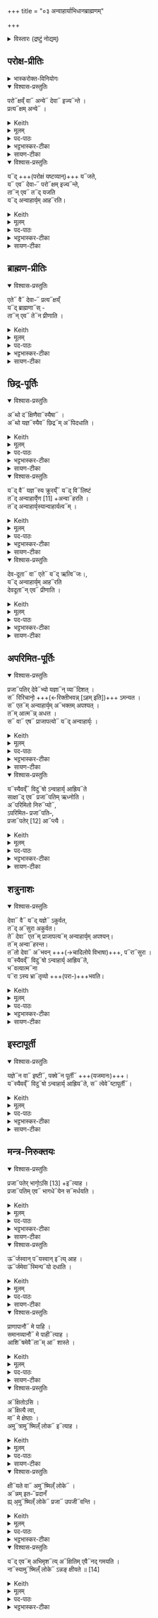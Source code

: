 +++
title = "०३ अन्वाहार्याभिधानब्राह्मणम्"

+++

<details><summary>विस्तारः (द्रष्टुं नोद्यम्)</summary>

प्रजापतिर्ऋषिः

- ऐष्टिकयाजमानब्राह्मणशेषः
  - अन्वाहार्यस्य विधिः,
</details>

## परोक्ष-प्रीतिः
<details><summary>भास्करोक्त-विनियोगः</summary>

1अथान्वाहार्यं विधास्यन्नाह -**परोक्षं वा इत्यादि ॥** 
</details>

<details open><summary>विश्वास-प्रस्तुतिः</summary>

परो᳓क्षव्ँ वा᳓ अन्ये᳓ देवा᳓ इज्य᳓न्ते ।  
प्रत्य᳓क्षम् अन्ये᳓ ।
</details>

<details><summary>Keith</summary>

Secretly offering is made to one set of gods, openly to another. 
</details>

<details><summary>मूलम्</summary>

प॒रोक्षव्ँ॒ वा अ॒न्ये दे॒वा इ॒ज्यन्ते॑ ।  
प्र॒त्यक्ष॑म॒न्ये ।
</details>

<details><summary>पद-पाठः</summary>

प॒रोक्ष॒मिति॑परः-अक्ष॑म् । वै । अ॒न्ये । दे॒वाः । इ॒ज्यन्ते॑ । प्र॒त्यक्ष॒मिति॑प्रति-अक्ष॑म् । अ॒न्ये । 
</details>

<details><summary>भट्टभास्कर-टीका</summary>

अक्ष्णः परस्तात् **परोक्षम्** । 'परोक्षे लिट्' इति निपातनाद्रूपसिद्धिः ।

अक्षमक्षं प्रति **प्रत्यक्षम्**, यथार्थोऽव्ययीभावः । उभयत्रापि 'कूलतीरतूल' इत्यादिना उत्तरपदाद्युदात्तत्वम्, 'एकान्याभ्यां समर्थाभ्याम्' इति प्रथमा तिङ्विभक्तिर्न निहन्यते ।  
</details>

<details><summary>सायण-टीका</summary>

द्वितीया इडायाः प्रशंसोक्ता। तृतीयेऽन्वाहार्य उच्‍यते। तस्य दानं विधातुं प्रस्तौति-  **परोक्षमिति।** परोक्षमिति क्रियाविशेषणम्। अग्नीन्द्रादीनामदृश्यमानत्वात्तद्यागः परोक्षः। ऋत्विजां दृश्यमानत्वात्तद्यागः प्रत्यक्षः।  
</details>

<details open><summary>विश्वास-प्रस्तुतिः</summary>

य᳓द् +++(परोक्षं यष्टव्यान्)+++ य᳓जते,  
य᳓ एव᳓ देवाᳶ᳓ परो᳓क्षम् इज्य᳓न्ते,  
ता᳓न् एव᳓ त᳓द् यजति  
य᳓द् अन्वाहार्य᳙म् आह᳓रति। 
</details>

<details><summary>Keith</summary>

The gods who receive offering secretly, he thus offers to them in sacrifice; in that he brings the Anvaharya mess--
</details>

<details><summary>मूलम्</summary>

यद्यज॑ते॒ य ए॒व दे॒वाᳶ प॒रोक्ष॑मि॒ज्यन्ते॒ ताने॒व तद्य॑जति॒ यद॑न्वाहा॒र्य॑मा॒हर॑ति।
</details>

<details><summary>पद-पाठः</summary>

यत् । यज॑ते । ये । ए॒व । दे॒वाः । प॒रोक्ष॒मिति॑परः-अक्ष॑म् । इ॒ज्यन्ते॑ । तान् । ए॒व । तत् । य॒ज॒ति॒ ।   
यत् । अ॒न्वा॒हा॒र्य॑मित्य॑नु-आ॒हा॒र्य॑म् । आ॒हर॒तीत्या॑-हर॑ति । 

</details>

<details><summary>भट्टभास्कर-टीका</summary>

यद्यजते इत्यादि । यागेन परोक्षं यष्टव्यान् यजते । प्रत्यक्षयष्टव्यानन्वाहार्याहरणेन प्रीणयति ।  
</details>

<details><summary>सायण-टीका</summary>

अन्वाहार्यदानं विधत्ते-  **यदन्वाहार्यमिति।** अन्वाहार्य पक्व ओदनस्तामाहरत्यृत्विग्भ्यो दद्यात्। 
</details>

## ब्राह्मण-प्रीतिः
<details open><summary>विश्वास-प्रस्तुतिः</summary>

एते᳓ वै᳓ देवाᳶ᳓ प्रत्य᳓क्षय्ँ  
य᳓द् ब्राह्मणा᳓स् -  
ता᳓न् एव᳓ ते᳓न प्रीणाति ।  
</details>

<details><summary>Keith</summary>

the Brahmans are the gods openly--them he verily delights.
</details>

<details><summary>मूलम्</summary>

ए॒ते वै दे॒वाᳶ प्र॒त्यक्षय्ँ॒यद्ब्रा॑ह्म॒णास्ताने॒व तेन॑ प्रीणाति ।  
</details>

<details><summary>पद-पाठः</summary>

ए॒ते । वै । दे॒वाः । प्र॒त्यक्ष॒मिति॑प्रति-अक्ष॑म् । यत् । ब्रा॒ह्म॒णाः । तान् । ए॒व । तेन॑ । प्री॒णा॒ति॒ । 
</details>

<details><summary>भट्टभास्कर-टीका</summary>

एते वै देवाः प्रत्यक्षमिति । वर्तन्त इति शेषः ।  
</details>

<details><summary>सायण-टीका</summary>

प्रत्यक्षं वर्तन्त इति शेषः।  
</details>

## छिद्र-पूर्तिः
<details open><summary>विश्वास-प्रस्तुतिः</summary>

अ᳓थो द᳓क्षिणैवा᳓स्यैषा᳓ ।  
अ᳓थो यज्ञ᳓स्यैव᳓ छिद्र᳓म् अ᳓पिदधाति ।  
</details>

<details><summary>Keith</summary>

This is his sacrificial fee: verily he mends the rent in the sacrifice; 
</details>

<details><summary>मूलम्</summary>

अथो॒ दक्षि॑णै॒वास्यै॒षा ।  
अथो॑ य॒ज्ञस्यै॒व छि॒द्रमपि॑दधाति ।  
</details>

<details><summary>पद-पाठः</summary>

अथो॒इति॑ । दक्षि॑णा । ए॒व । अ॒स्य॒ । ए॒षा । 
अथो॒इति॑ । य॒ज्ञस्य॑ । ए॒व । छि॒द्रम् । अपीति॑ । द॒धा॒ति॒ । 
</details>

<details><summary>भट्टभास्कर-टीका</summary>

अथो अपि च दक्षिणैवास्य यागस्यैषा यदन्वाहार्याहरणम् ।  
अपि च ; यज्ञस्य यच्छिद्रं प्रमादालस्यादिना छिन्नं तदपिदधाति पूरयति ॥
</details>

<details><summary>सायण-टीका</summary>

अन्वाहार्यस्य दक्षिणारूपत्वेन यज्ञच्छिद्रपिधायकत्वेन च त प्रशंसति- **अथ दक्षिणेति।**
</details>

<details open><summary>विश्वास-प्रस्तुतिः</summary>

य᳓द् वै᳓ यज्ञ᳓स्य क्रूरय्ँ᳓ य᳓द् वि᳓लिष्टं  
त᳓द् अन्वाहार्ये᳙ण [11] +अन्वा᳓हरति ।  
त᳓द् अन्वाहार्य᳙स्यान्वाहार्यत्व᳓म् ।  
</details>

<details><summary>Keith</summary>

whatever in the sacrifice is harsh or is injured, that he makes good (anvaharati) [1] with the Anvaharya mess, and that is why it has its name. 
</details>

<details><summary>मूलम्</summary>

यद्वै य॒ज्ञस्य॑ क्रू॒रय्ँयद्विलि॑ष्टं॒
तद॑न्वाहा॒र्ये॑ण [11] +अ॒न्वाह॑रति ।  
तद॑न्वाहा॒र्य॑स्यान्वाहार्य॒त्वम् ।  
</details>

<details><summary>पद-पाठः</summary>

यत् । वै । य॒ज्ञस्य॑ । क्रू॒रम् । यत् । विलि॑ष्ट॒मिति॒वि-लि॒ष्ट॒म् । तत् । अ॒न्वा॒हा॒र्ये॑णेत्य॑नु-आ॒हा॒र्ये॑ण । अ॒न्वाह॑र॒तीत्य॑नु-आह॑रति ।  

तत् । अ॒न्वा॒हा॒र्य॑स्येत्य॑नु-आ॒हा॒र्य॑स्य । अ॒न्वा॒हा॒र्य॒त्वमित्य॑न्वहार्य-त्वम् । 
</details>

<details><summary>भट्टभास्कर-टीका</summary>

2अधुना छिद्रापिधानं समर्थयते - **यद्वा इत्यादि ॥** यज्ञस्य यत्क्रूरं मात्रातीतं क्रियते यच्च विलिष्टं न्यूनं क्रियते । लिश अल्पीभावे । तदन्वाहार्येणान्वाहरति हीनं पुनरन्वाहरति ।   
यद्वा - अनुक्रमेणाहृत्य नाशयति । तदन्वाहार्यत्वमस्य । करणे ण्यत् । तस्माच्छिद्रापिधानमेतत् इति । **अन्वाहार्यः** ओदनविशेषः ॥
</details>

<details><summary>सायण-टीका</summary>

अन्वाहार्यशब्दं निर्वक्ति-  **यद्वै यज्ञस्येति।**  
अतिरिक्तं कर्मणो यच्च हीनमित्यस्मिन्प्रायश्चित्ताहुतिमन्त्रे प्रोक्तमधिकं यज्ञाङ्गमत्र क्रूरं, न्यूनं विलिष्टं, तदुभयमनेनान्वाहार्यदानेनानुकूलं यथा भवति तथाऽऽहरति समादधति। तस्मादन्वाहार्यत आनुकुल्येन समाधीयतेऽनेनेत्यन्वाहार्यः।  
</details>

<details open><summary>विश्वास-प्रस्तुतिः</summary>

देव-दूता᳓ वा᳓ एते᳓ य᳓द् ऋत्वि᳓जः।,  
य᳓द् अन्वाहार्य᳙म् आह᳓रति  
देवदूता᳓न् एव᳓ प्रीणाति ।  
</details>

<details><summary>Keith</summary>

Now the priests are the messengers of the gods; in that he brings the Anvaharya mess, he delights the messengers of the gods. 
</details>

<details><summary>मूलम्</summary>

दे॑वदू॒ता वा ए॒ते यदृ॒त्विजो॒ यद॑न्वाहा॒र्य॑मा॒हर॑ति देवदू॒ताने॒व प्री॑णाति ।  
</details>

<details><summary>पद-पाठः</summary>

दे॒व॒दू॒ताइति॑देव-दू॒ताः । वै । ए॒ते । यत् । ऋ॒त्विजः॑ । 
यत् । अ॒न्वा॒हा॒र्य॑मित्य॑नु-आ॒हा॒र्य॑म् । आ॒हर॒तीत्या॑-हर॑ति ।   
दे॒व॒दू॒तानिति॑देव-दू॒तान् । ए॒व । प्री॒णा॒ति॒ । 
</details>

<details><summary>भट्टभास्कर-टीका</summary>

3देवदूता इत्यादि ॥ गतम् ॥
</details>

<details><summary>सायण-टीका</summary>

ऋत्विक्प्रीतिहेतुत्वे पुनः प्रशंसति-**देवदूता इति।**
</details>

## अपरिमित-पूर्तिः
<details open><summary>विश्वास-प्रस्तुतिः</summary>

प्रजा᳓पतिर् देवे᳓भ्यो यज्ञा᳓न् व्या᳓दिशत् ।  
स᳓ रिरिचानो᳙ +++(←रिक्तीभवन्न् [ऽहम् इति])+++ ऽमन्यत ।  
स᳓ एत᳓म् अन्वाहार्य᳙म् अ᳓भक्तम् अपश्यत् ।  
त᳓म् आत्म᳓न्न् अधत्त ।  
स᳓ वा᳓ एष᳓ प्राजापत्यो᳓ य᳓द् अन्वाहार्यः᳙ ।  
</details>

<details><summary>Keith</summary>

Prajapati distributed the sacrifice to the gods; he reflected that he was empty; he perceived this Anvaharya mess unallotted; he conferred it upon himself. The Anvaharya is connected with Prajapati; 
</details>

<details><summary>मूलम्</summary>

प्र॒जाप॑तिर्दे॒वेभ्यो॑ य॒ज्ञान्व्यादि॑शत् ।  
स रि॑रिचा॒नो॑ऽमन्यत ।  
स ए॒तम॑न्वाहा॒र्य॑मभ॑क्तमपश्यत् ।  
तमा॒त्मन्न॑धत्त ।  
स वा ए॒ष प्रा॑जाप॒त्यो यद॑न्वाहा॒र्यः॑ ।  
</details>

<details><summary>पद-पाठः</summary>

प्र॒जाप॑ति॒रिति॑प्र॒जा-प॒तिः॒ । दे॒वेभ्यः॑ । य॒ज्ञान् । व्यादि॑श॒दिति॑वि-आदि॑शत् ।   
सः । रि॒रि॒चा॒नः । अ॒म॒न्य॒त॒ ।   
सः । ए॒तम् । अ॒न्वा॒हा॒र्य॑मित्य॑नु-आ॒हा॒र्य॑म् । अभ॑क्तम् । अ॒प॒श्य॒त् ।   
तम् । आ॒त्मन् । अ॒ध॒त्त॒ ।   
सः । वै । ए॒षः । प्रा॒जा॒प॒त्यइति॑प्राजा-प॒त्यः । यत् । अ॒न्वा॒हा॒र्य॑इत्य॑नु-आ॒हा॒र्यः॑ ।
</details>

<details><summary>भट्टभास्कर-टीका</summary>

4प्रजापतिरित्यादि ॥ **व्यादिशत्** विभज्याददात् ।  
स प्रजापतिर्व्यादिष्टयज्ञो रिक्तोहमित्यमन्यत ।  
ततोऽन्वाहार्यमविभक्तमपश्यत् ।  
तमात्मन्येवाधत्त स्थापयामास ।   
तस्मादयं प्राजापत्य एव ।  
</details>

<details><summary>सायण-टीका</summary>

प्रजापतिभागत्वेन पुनस्तं प्रशंसति-  **प्रजापतिरिति।** आग्नेयाग्नीषोमीयपुरोडाशान्यागानग्न्यादिदेवेभ्यो विभज्य दत्त्वा स्वकीययागराहित्येन रिक्तमात्मानं मन्यमानः प्रजापतिरभक्तं देवेभ्यो विभज्यासमर्पितं दृष्ट्वा तमात्मनि स्थापितवान्। ततोऽन्वाहार्यः प्राजापत्यः।  
</details>

<details open><summary>विश्वास-प्रस्तुतिः</summary>

य᳓स्यैवव्ँ᳓ विदु᳓षो ऽन्वाहार्य᳙ आह्रिय᳓ते  
साक्षा᳓द् एव᳓ प्रजा᳓पतिम् ऋध्नोति ।  
अ᳓परिमितो निरु᳓प्यो᳓,  
ऽपरिमितᳶ प्रजा᳓पतिᳶ,  
प्रजा᳓पतेर् [12] आ᳓प्त्यै ।  
</details>

<details><summary>Keith</summary>

he, who knowing thus brings the Anvaharya, assuredly enjoys Prajapati. An unlimited amount should be poured out, Prajapati is unlimited; (verily it serves) to win Prajapati [2]. 
</details>

<details><summary>मूलम्</summary>

यस्यै॒वव्ँवि॒दुषो॑ऽन्वाहा॒र्य॑ आह्रि॒यते॑ सा॒क्षादे॒व प्र॒जाप॑तिमृध्नोति ।  
अप॑रिमितो नि॒रुप्योऽप॑रिमितᳶ प्र॒जाप॑तिᳶ प्र॒जाप॑तेः [12] +आप्त्यै॑ ।  
</details>

<details><summary>पद-पाठः</summary>

यस्य॑ । ए॒वम् । वि॒दुषः॑ । अ॒न्वा॒हा॒र्य॑इत्य॑नु-आ॒हा॒र्यः॑ । आ॒ह्रि॒यत॒इत्या॑-ह्रि॒यते॑ । सा॒क्षादिति॑स-अ॒क्षात् । ए॒व । प्र॒जाप॑ति॒मिति॑प्र॒जा-प॒ति॒म् । ऋ॒ध्नो॒ति॒ ।   

अप॑रिमित॒इत्यप॑रि-मि॒तः॒ । नि॒रुप्य॒इति॑निः-उप्यः॑ । अप॑रिमित॒इत्यप॑रि-मि॒तः॒ । प्र॒जाप॑ति॒रिति॑प्र॒जा-प॒तिः॒ । नप्र॒जाप॑ते॒रिति॑प्र॒जा-प॒तेः॒ । आप्त्यै॑ ।  
</details>

<details><summary>भट्टभास्कर-टीका</summary>

यस्यैवमित्यादि । गतम् । अपरिमितत्वं प्रजापतेराप्त्यै च भवति ; तस्याप्यपरिमितत्वात् ॥
</details>

<details><summary>सायण-टीका</summary>

तस्यान्वाहार्यस्य बाहुल्यसंपादनं विधत्ते-  **अपरिमित इति।** सर्वदेवस्वामित्वेन व्याप्तिबाहुल्यात्प्रजापतेरपरिमितत्वम्।  
</details>

## शत्रुनाशः
<details open><summary>विश्वास-प्रस्तुतिः</summary>

देवा᳓ वै᳓ य᳓द् यज्ञे᳓ ऽकुर्वत,  
त᳓द् अ᳓सुरा अकुर्वत।  
ते᳓ देवा᳓ एत᳓म् प्राजापत्य᳓म् अन्वाहार्य᳙म् अपश्यन्।  
त᳓म् अन्वा᳓हरन्त।  
त᳓तो देवा᳓ अ᳓भवन् +++(→चादिलोपे विभाषा)+++, प᳓रा᳓सुरा ।  
य᳓स्यैवव्ँ᳓ विदु᳓षो ऽन्वाहार्य᳙ आह्रिय᳓ते,  
भ᳓वत्यात्म᳓ना  
प᳓रा ऽस्य भ्रा᳓तृव्यो +++(परा-)+++भवति।
</details>

<details><summary>Keith</summary>

Whatever the gods did in the sacrifice, the Asuras did; the gods perceived the Anvaharya connected with Prajapati; they seized it - then the gods prospered, the Asuras were defeated; he who knowing thus brings the Anvaharya prospers himself, his foe is defeated. 
</details>

<details><summary>मूलम्</summary>

दे॒वा वै यद्य॒ज्ञेऽकु॑र्वत ।  
तदसु॑रा अकुर्वत ।  
ते दे॒वा ए॒तम्प्रा॑जाप॒त्यम॑न्वाहा॒र्य॑मपश्य॒न्तम॒न्वाह॑रन्त ।  
ततो॑ दे॒वा अभ॑व॒न्परासु॑राः ।   
यस्यै॒वव्ँवि॒दुषो॑ऽन्वाहा॒र्य॑ आह्रि॒यते॒ भव॑त्या॒त्मना॑ ।    
परा॑स्य॒ भ्रातृ॑व्यो भवति ।  
</details>

<details><summary>पद-पाठः</summary>

दे॒वाः । वै । यत् । य॒ज्ञे । अकु॑र्वत ।  
तत् । असु॑राः । अ॒कु॒र्व॒त॒ ।   
ते । दे॒वाः । ए॒तम् । प्रा॒जा॒प॒त्यमिति॑प्राजा-प॒त्यम् । अ॒न्वा॒हा॒र्य॑मित्य॑नु-आ॒हा॒र्य॑म् । अ॒प॒श्य॒न् ।   
तम् । अ॒न्वाह॑र॒न्तेत्य॑नु-आह॑रन्त ।   
ततः॑ । दे॒वाः । अभ॑वन् । परेति॑ । असु॑राः ।   
यस्य॑ । ए॒वम् । वि॒दुषः॑ । अ॒न्वा॒हा॒र्य॑इत्य॑नु-आ॒हा॒र्यः॑ । आ॒ह्रि॒यत॒इत्या॑-ह्रि॒यते॑ । भव॑ति । आ॒त्मना॑ ।   
परेति॑ । अ॒स्य॒ । भ्रातृ॑व्यः । भ॒व॒ति॒ ।   
</details>

<details><summary>भट्टभास्कर-टीका</summary>

5देवा वा इत्यादि ॥ गतम् । भवत्यात्मना भूतिमान् सम्पद्यते । अस्य भ्रातृव्यः पराभवति विनष्टो भवति ॥
</details>

<details><summary>सायण-टीका</summary>

स्वविजयहेतुत्वेन वैरिपराजयहेतुत्वेन च पुनः प्रशंसति - **देवा वा इति।**  
</details>

## इस्टापूर्ती
<details open><summary>विश्वास-प्रस्तुतिः</summary>

यज्ञे᳓न वा᳓ इष्टी᳓, पक्वे᳓न पूर्ती᳓ +++(यजमानः)+++।  
य᳓स्यैवव्ँ᳓ विदु᳓षो ऽन्वाहार्य᳙ आह्रिय᳓ते, स᳓ त्वेवे᳓ष्टापूर्ती᳓।
</details>

<details><summary>Keith</summary>

By the sacrifice there is offering, by the cooked food satisfying. He who knowing thus brings the Anvaharya, accomplishes at once sacrifice and satisfaction. 
</details>

<details><summary>मूलम्</summary>

य॒ज्ञेन॒ वा इ॒ष्टी  
प॒क्वेन॑ पू॒र्ती ।  
यस्यै॒वव्ँवि॒दुषो॑ऽन्वाहा॒र्य॑ आह्रि॒यते॒ स त्वे॑वेष्टा॑पू॒र्ती ।  
</details>

<details><summary>पद-पाठः</summary>

य॒ज्ञेन॑ । वै । इ॒ष्टी ।  
प॒क्वेन॑ । पू॒र्ती ।  
यस्य॑ । ए॒वम् । वि॒दुषः॑ । अ॒न्वा॒हा॒र्य॑इत्य॑नु-आ॒हा॒र्यः॑ । आ॒ह्रि॒यत॒इत्या॑-ह्रि॒यते॑ । सः । तु । ए॒व । इ॒ष्टा॒पू॒र्तीती॑ष्ट-पू॒र्ती । 
</details>

<details><summary>भट्टभास्कर-टीका</summary>

6यज्ञेन वा इत्यादि ॥ इष्टमनेनेतीष्टी । पूर्तमनेनेति **पूर्ती** । 'इष्टादिभ्यश्च' इतीनिप्रत्ययः, 'नध्याख्या' इति निष्ठानत्वाभावः, साधकतमत्वविवक्षायां 'क्तस्येन्विषयस्य' इति सप्तम्यभावः । अन्वाहार्यमाहरन्निष्टापूर्ती भवति । 'अत इनिठनौ' इतीनिप्रत्ययः, छान्दसं पूर्वपदस्य दीर्घत्वम् ॥
</details>

<details><summary>सायण-टीका</summary>

इष्टापूर्तकारित्वपूरणेन च पुनः प्रशंसंति- **यज्ञेन वा इति।**  इष्टमाग्नेयादि श्रौतकर्म। पूर्तं वापीकूपादि स्मार्तकर्म। तत्राऽऽग्नेयादियागेनेष्टसंपत्तिः। पक्वेनान्वाहार्येण पूर्तसंपत्तिः।  
</details>

## मन्त्र-निरुक्तयः
<details open><summary>विश्वास-प्रस्तुतिः</summary>

प्रजा᳓पतेर् भागो᳙ऽसि [13] +इ᳓त्याह ।  
प्रजा᳓पतिम् एव᳓ भागधे᳓येन स᳓मर्धयति  ।  
</details>

<details><summary>Keith</summary>

'Thou art the portion of Prajapati' [3], he says; verily he unites Prajapati with his own portion. 
</details>

<details><summary>मूलम्</summary>

प्र॒जाप॑तेर्भा॒गो॑ऽसि [13] इत्या॑ह ।  
प्र॒जाप॑तिमे॒व भा॑ग॒धेये॑न॒ सम॑र्धयति  ।  
</details>

<details><summary>पद-पाठः</summary>

प्र॒जाप॑ते॒रिति॑प्र॒जा-प॒तेः॒ । भा॒गः । अ॒सि॒ ।  इति॑ । आ॒ह॒ ।   
प्र॒जाप॑ति॒मिति॑प्र॒जा-प॒ति॒म् । ए॒व । भा॒ग॒धेये॒नेति॑भाग-धेये॑न । समिति॑ । अ॒र्ध॒य॒ति॒ । 
</details>

<details><summary>भट्टभास्कर-टीका</summary>

7प्रजापतेरित्यादिरन्वाहार्यस्यासन्नस्यानुमन्त्रणमन्त्रः । गतमन्यत् ।  पाहीत्याशिषमाशास्ते ।  
</details>

<details><summary>सायण-टीका</summary>

तस्याभिमर्शनमन्त्रप्रथमभागं व्याचष्टे-**प्रजापतेरिति।**
</details>

<details open><summary>विश्वास-प्रस्तुतिः</summary>

ऊ᳓र्जस्वान् प᳓यस्वान् इ᳓त्य् आह ।  
ऊ᳓र्जमेवा᳓स्मिन्प᳓यो दधाति ।  
</details>

<details><summary>Keith</summary>

'Full of strength and milk', he says; verily he confers upon him strength and milk. 
</details>

<details><summary>मूलम्</summary>

ऊर्ज॑स्वा॒न्पय॑स्वा॒नित्या॑ह ।  
ऊर्ज॑मे॒वास्मि॒न्पयो॑ दधाति ।  
</details>

<details><summary>पद-पाठः</summary>

ऊर्ज॑स्वान् । पय॑स्वान् । इति॑ । आ॒ह॒ ।  
ऊर्ज॑म् । ए॒व । अ॒स्मि॒न् । पयः॑ । द॒धा॒ति॒ ।  
</details>

<details><summary>सायण-टीका</summary>

द्वितीयभागं व्याचष्टे-**ऊर्जस्वानिति।**
</details>

<details open><summary>विश्वास-प्रस्तुतिः</summary>

प्राणापानौ᳓ मे  पाहि ।  
समानव्यानौ᳓ मे पाही᳓त्याह ।  
आशि᳓षमेवै᳓ता᳓म् आ᳓ शास्ते ।  
</details>

<details><summary>Keith</summary>

'Protect my expiration and inspiration; protect my breathing together and cross-breathing', he says; verily he invokes this blessing. 
</details>

<details><summary>मूलम्</summary>

प्रा॒णा॒पा॒नौ मे॑  पाहि ।  
स॒मा॒न॒व्या॒नौ मे॑ पा॒हीत्या॑ह ।  
आ॒शिष॑मे॒वैतामा शा॑स्ते ।
</details>

<details><summary>पद-पाठः</summary>

प्रा॒णा॒पा॒नाविति॑प्राण-अ॒पा॒नौ । मे॒ । पा॒हि॒ ।   
स॒मा॒न॒व्या॒नाविति॑समान-व्या॒नौ । मे॒ । पा॒हि॒ । इति॑ । आ॒ह॒ । 
आ॒शिष॒मित्या॑-शिष॑म् । ए॒व । ए॒ताम् । एति॑ । शा॒स्ते॒ ।  
</details>

<details><summary>सायण-टीका</summary>

तृतीयभागं व्याचष्टे- **प्राणापानामिति।**
ऋत्विग्भिरन्वाहार्यस्य नीयमानत्वात्तेन स्वकीयप्राणादिपालनमाशीर्वाद एव।  
</details>

<details open><summary>विश्वास-प्रस्तुतिः</summary>

अ᳓क्षितोऽसि ।  
अ᳓क्षित्यै त्वा,  
मा᳓ मे क्षेष्ठाः ।  
अमु᳓त्रामु᳓ष्मिल्ँ लोक᳓ इ᳓त्याह ।  
</details>

<details><summary>Keith</summary>

'Thou art imperishable, for imperishableness thee; mayst thou not perish for me, yonder, in yonder world', he says. 
</details>

<details><summary>मूलम्</summary>

अक्षि॑तोऽसि ।  
अक्षि॑त्यै त्वा॒ मा मे॑ क्षेष्ठाः ।  
अ॒मुत्रा॒मुष्मिल्ँ॑ लो॒क इत्या॑ह ।  
</details>

<details><summary>पद-पाठः</summary>

अक्षि॑तः । अ॒सि॒ ।   
अक्षि॑त्यै । त्वा॒ । मा । मे॒ । क्षे॒ष्ठाः॒ ।   
अ॒मुत्र॑ । अ॒मुष्मि॑न् । लो॒के । इति॑ । आ॒ह॒ । 
</details>

<details><summary>सायण-टीका</summary>

चतुर्थभागं व्याकुर्वन्नभिमर्शनं विधत्ते-  **अक्षितोऽसीति।** स्वर्गस्य कर्मभूमित्वाभावान्न तत्साधनानुष्ठानेनान्नं संपादयितुं शक्यं, किंतु स्वगप्राप्ताः प्रजा इतः प्रदानमेतल्लोकानुष्ठितकर्मसंपादितमेवान्नं स्वर्गे लोक उपजीवन्ति। तस्मात्तत्र भूज्यमानमिदं क्षीयते। अक्षितोऽसीति मन्त्रेण यदभिमर्शनं तेनान्नस्याक्षयत्वप्रापणादन्नं न स्वर्गे क्षीयते॥  

इति श्रीमत्सायणाचार्यविरचिते माधवीये वेदार्थप्रकाशे कृष्णयजुर्वेदीय-तैत्तिरीयसंहिताभाष्ये प्रथमकाण्डे सप्तमप्रपाठके  
तृतीयोऽनुवाकः॥३॥
</details>

<details open><summary>विश्वास-प्रस्तुतिः</summary>

क्षी᳓यते वा᳓ अमु᳓ष्मिल्ँ लोके᳓ ।  
अ᳓न्नम् इतᳶ᳓प्रदानँ  
ह्य् अ᳙मु᳓ष्मिल्ँ लोके᳓ प्रजा᳓ उपजी᳓वन्ति ।  
</details>

<details><summary>Keith</summary>

Food perishes in yonder world,  
for given hence in yonder world people live upon it;
</details>

<details><summary>मूलम्</summary>

क्षीय॑ते॒ वा अ॒मुष्मिल्ँ॑ लो॒के ।  
अन्न॑मि॒तᳶप्र॑दानँ॒ ह्य॑मुष्मिल्ँ॑ लो॒के प्र॒जा उ॑प॒जीव॑न्ति ।  
</details>

<details><summary>पद-पाठः</summary>

क्षीय॑ते । वै । अ॒मुष्मि॑न् । लो॒के ।   
अन्न॑म् । 
इ॒तᳶप्र॑दान॒मिती॒तः-प्र॒दा॒न॒म् । हि । अ॒मुष्मि॑न् । लो॒के ।  
प्र॒जाइति॑प्र-जाः । उ॒प॒जीव॒न्तीत्यु॑प-जीव॑न्ति ।   
</details>

<details><summary>भट्टभास्कर-टीका</summary>

इतः प्रदानमस्मिन् लोके यत्प्रत्तं तत्प्रजा अमुष्मिन् लोक उपजीवन्तीति । न तु तत्रोत्पाद्यते । तस्मात् क्षीयतेमुष्मिन् लोकेन्नं तस्मादनेनाभिमर्शनमक्षयत्वाय भवति ।  
</details>

<details open><summary>विश्वास-प्रस्तुतिः</summary>

य᳓द् एव᳓म् अभिमृश᳓त्य् अ᳓क्षितिम् एवै᳓नद् गमयति ।  
ना᳓स्यामु᳓ष्मिल्ँ लोके᳓ ऽन्नङ् क्षीयते ॥ [14]
</details>

<details><summary>Keith</summary>

in that he touches thus, he makes it imperishable; his food perishes not in yonder world.
</details>

<details><summary>मूलम्</summary>

यदे॒वम॑भिमृ॒शत्यक्षि॑तिमे॒वैन॑द्गमयति ।  
नास्या॒मुष्मिल्ँ॑ लो॒केऽन्न॑ङ्क्षीयते ॥ [14]
</details>

<details><summary>पद-पाठः</summary>

यत् । ए॒वम् । अ॒भि॒मृ॒शतीत्य॑भि-मृ॒शति॑ । अक्षि॑तिम् । ए॒व । ए॒न॒त् । ग॒म॒य॒ति॒ । न । अ॒स्य॒ । अ॒मुष्मि॑न् । लो॒के । अन्न॑म् । क्षी॒य॒ते॒॥[14]
</details>

<details><summary>भट्टभास्कर-टीका</summary>

**अक्षितिः** अक्षयः ॥

इति सप्तमे तृतीयोनुवाकः ॥  
</details>
